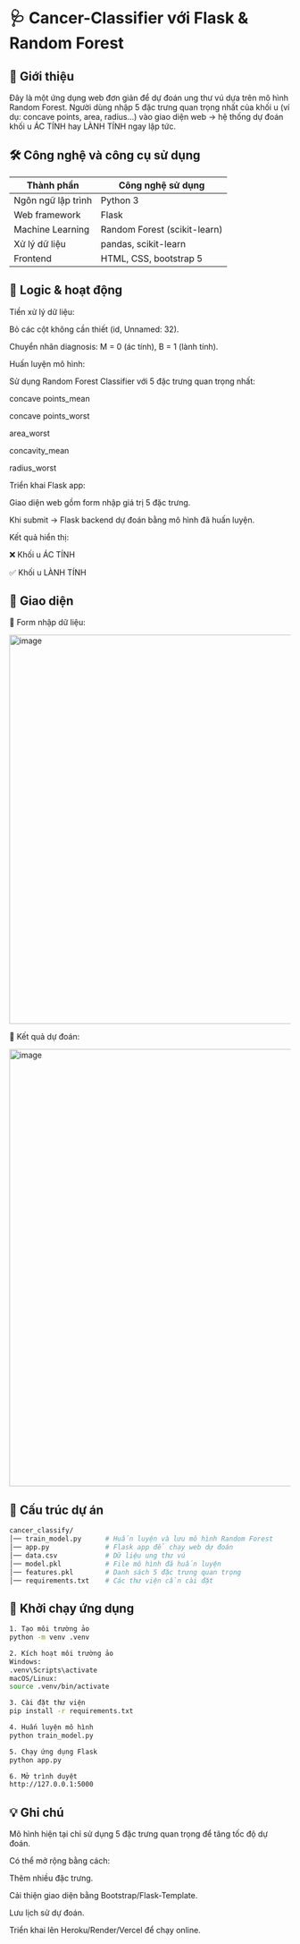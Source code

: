 # 🩺 Cancer-Classifier với Flask & Random Forest
## 📌 Giới thiệu

Đây là một ứng dụng web đơn giản để dự đoán ung thư vú dựa trên mô hình Random Forest.
Người dùng nhập 5 đặc trưng quan trọng nhất của khối u (ví dụ: concave points, area, radius…) vào giao diện web → hệ thống dự đoán khối u ÁC TÍNH hay LÀNH TÍNH ngay lập tức.

## 🛠️ Công nghệ và công cụ sử dụng  
| Thành phần        | Công nghệ sử dụng         |
|-------------------|---------------------------|
| Ngôn ngữ lập trình | Python 3                 |
| Web framework     | Flask                     |
| Machine Learning  | Random Forest (scikit-learn) |
| Xử lý dữ liệu     | pandas, scikit-learn      |
| Frontend          | HTML, CSS, bootstrap 5    |

## 🧠 Logic & hoạt động

Tiền xử lý dữ liệu:

Bỏ các cột không cần thiết (id, Unnamed: 32).

Chuyển nhãn diagnosis: M = 0 (ác tính), B = 1 (lành tính).

Huấn luyện mô hình:

Sử dụng Random Forest Classifier với 5 đặc trưng quan trọng nhất:

concave points_mean

concave points_worst

area_worst

concavity_mean

radius_worst

Triển khai Flask app:

Giao diện web gồm form nhập giá trị 5 đặc trưng.

Khi submit → Flask backend dự đoán bằng mô hình đã huấn luyện.

Kết quả hiển thị:

❌ Khối u ÁC TÍNH

✅ Khối u LÀNH TÍNH

## 🎨 Giao diện

🔹 Form nhập dữ liệu:

<img width="987" height="696" alt="image" src="https://github.com/user-attachments/assets/726bcd9e-9b08-4d81-b48f-6ac6db4c625f" />

🔹 Kết quả dự đoán:

<img width="790" height="782" alt="image" src="https://github.com/user-attachments/assets/a9b5a8d6-4943-4e51-a4fe-cfd5fee713fc" />


## 📂 Cấu trúc dự án
```bash
cancer_classify/
│── train_model.py      # Huấn luyện và lưu mô hình Random Forest
│── app.py              # Flask app để chạy web dự đoán
│── data.csv            # Dữ liệu ung thư vú
│── model.pkl           # File mô hình đã huấn luyện
│── features.pkl        # Danh sách 5 đặc trưng quan trọng
│── requirements.txt    # Các thư viện cần cài đặt
```

## 🚀 Khởi chạy ứng dụng
```bash
1. Tạo môi trường ảo
python -m venv .venv

2. Kích hoạt môi trường ảo
Windows:
.venv\Scripts\activate
macOS/Linux:
source .venv/bin/activate

3. Cài đặt thư viện
pip install -r requirements.txt

4. Huấn luyện mô hình
python train_model.py

5. Chạy ứng dụng Flask
python app.py

6. Mở trình duyệt
http://127.0.0.1:5000
```
## 💡 Ghi chú

Mô hình hiện tại chỉ sử dụng 5 đặc trưng quan trọng để tăng tốc độ dự đoán.

Có thể mở rộng bằng cách:

Thêm nhiều đặc trưng.

Cải thiện giao diện bằng Bootstrap/Flask-Template.

Lưu lịch sử dự đoán.

Triển khai lên Heroku/Render/Vercel để chạy online.
